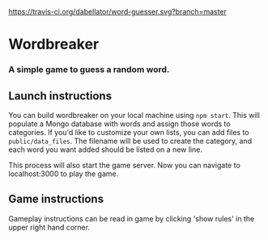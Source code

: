 https://travis-ci.org/dabellator/word-guesser.svg?branch=master

# Wordbreaker
### A simple game to guess a random word.

## Launch instructions
You can build wordbreaker on your local machine using `npm start`.  This will populate a Mongo database with words and assign those words to categories.  If you'd like to customize your own lists, you can add files to `public/data_files`.  The filename will be used to create the category, and each word you want added should be listed on a new line.

This process will also start the game server.  Now you can navigate to localhost:3000 to play the game.

## Game instructions
Gameplay instructions can be read in game by clicking 'show rules' in the upper right hand corner.

